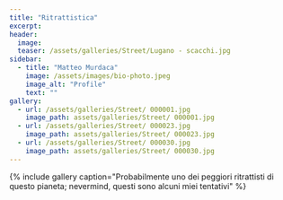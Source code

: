 ```yaml
---
title: "Ritrattistica"
excerpt:
header:
  image:
  teaser: /assets/galleries/Street/Lugano - scacchi.jpg
sidebar:
  - title: "Matteo Murdaca"
    image: /assets/images/bio-photo.jpeg
    image_alt: "Profile"
    text: ""
gallery:
  - url: /assets/galleries/Street/ 000001.jpg
    image_path: assets/galleries/Street/ 000001.jpg
  - url: /assets/galleries/Street/ 000023.jpg
    image_path: assets/galleries/Street/ 000023.jpg
  - url: /assets/galleries/Street/ 000030.jpg
    image_path: assets/galleries/Street/ 000030.jpg
---
```


{% include gallery caption="Probabilmente uno dei peggiori ritrattisti di questo pianeta; nevermind, questi sono alcuni miei tentativi" %}